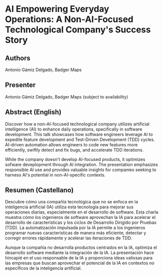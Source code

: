 # AI Empowering Everyday Operations: A Non-AI-Focused Technological Company's Success Story

## Authors

Antonio Gámiz Delgado, Badger Maps

## Presenter

Antonio Gámiz Delgado, Badger Maps (subject to availability)

## Abstract (English)

Discover how a non-AI-focused technological company utilizes artificial intelligence (AI) to enhance daily operations, specifically in software development. 
This talk showcases how software engineers leverage AI to expedite feature development and Test-Driven Development (TDD) cycles. 
AI-driven automation allows engineers to code new features more efficiently, swiftly detect and fix bugs, and accelerate TDD iterations. 

While the company doesn't develop AI-focused products, it optimizes sofware deveplopment through AI integration. The presentation emphasizes responsible 
AI use and provides valuable insights for companies seeking to harness AI's potential in non-AI-specific contexts.

## Resumen (Castellano)

Descubre cómo una compañía tecnológica que no se enfoca en la inteligencia artificial (IA) utiliza esta tecnología para mejorar sus operaciones diarias, 
especialmente en el desarrollo de software. Esta charla muestra cómo los ingenieros de software aprovechan la IA para acelerar el desarrollo de 
características y los ciclos de Desarrollo Dirigido por Pruebas (TDD). La automatización impulsada por la IA permite a los ingenieros programar nuevas
características de manera más eficiente, detectar y corregir errores rápidamente y acelerar las iteraciones de TDD. 

Aunque la compañía no desarrolla productos centrados en la IA, optimiza el desarrollo software mediante la integración de la IA. 
La presentación hace hincapié en el uso responsable de la IA y proporciona ideas valiosas para las empresas que buscan aprovechar el 
potencial de la IA en contextos no específicos de la inteligencia artificial.
